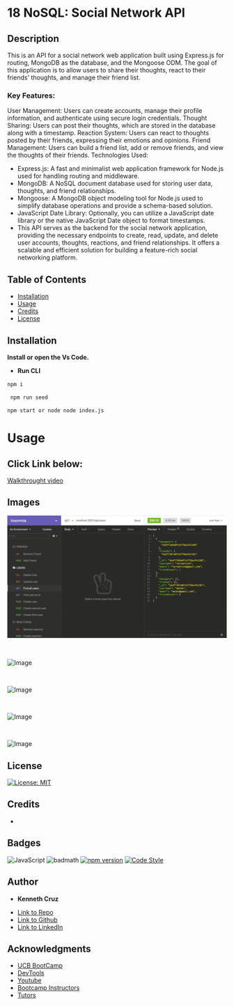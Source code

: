 # 18 NoSQL: Social Network API

## Description 

This is an API for a social network web application built using Express.js for routing, MongoDB as the database, and the Mongoose ODM. The goal of this application is to allow users to share their thoughts, react to their friends' thoughts, and manage their friend list.

### Key Features:

User Management: Users can create accounts, manage their profile information, and authenticate using secure login credentials.
Thought Sharing: Users can post their thoughts, which are stored in the database along with a timestamp.
Reaction System: Users can react to thoughts posted by their friends, expressing their emotions and opinions.
Friend Management: Users can build a friend list, add or remove friends, and view the thoughts of their friends.
Technologies Used:

- Express.js: A fast and minimalist web application framework for Node.js used for handling routing and middleware.
- MongoDB: A NoSQL document database used for storing user data, thoughts, and friend relationships.
- Mongoose: A MongoDB object modeling tool for Node.js used to simplify database operations and provide a schema-based solution.
- JavaScript Date Library: Optionally, you can utilize a JavaScript date library or the native JavaScript Date object to format timestamps.
- This API serves as the backend for the social network application, providing the necessary endpoints to create, read, update, and delete user accounts, thoughts, reactions, and friend relationships. It offers a scalable and efficient solution for building a feature-rich social networking platform.

## Table of Contents 



* [Installation](#installation)
* [Usage](#usage)
* [Credits](#credits)
* [License](#license)


## Installation

**Install or open the Vs Code.**

*  **Run CLI**

```CLI
npm i
```

```CLI
 npm run seed 
 ```

 ```CLI
 npm start or node node index.js
 ```  


# Usage 

## Click Link below:

[Walkthrought video]()

## Images


 ![Image](./Assets/userThought.gif) 

<br/>

![Image]()

<br/>

![Image]()

<br/>

![Image]()

<br/>

![Image]()



## License
[![License: MIT](https://img.shields.io/badge/License-MIT-yellow.svg)](https://opensource.org/licenses/MIT)



## Credits
 - 


## Badges
![JavaScript](https://img.shields.io/badge/JavaScript-ES6-yellow)
![badmath](https://img.shields.io/github/languages/top/nielsenjared/badmath)
[![npm version](https://img.shields.io/npm/v/console.table.svg)](https://www.npmjs.com/package/console.table)
[![Code Style](https://img.shields.io/badge/code%20style-standard-brightgreen.svg)](https://standardjs.com)



## **Author**

* **Kenneth Cruz** 
- [Link to Repo](https://github.com/Cruzkenneth504/mongodb-back-end)
- [Link to Github](https://github.com/cruzkenneth504)
- [Link to LinkedIn](linkedin.com/in/cruzkenneth504)

## **Acknowledgments**

* [UCB BootCamp](https://bootcamp.berkeley.edu/)
* [DevTools](https://dev.to/)
* [Youtube](https://www.youtube.com/)
* [Bootcamp Instructors](https://bootcamp.berkeley.edu/)
* [Tutors]( https://tinyurl.com/BootCampTutorTeam)
 






